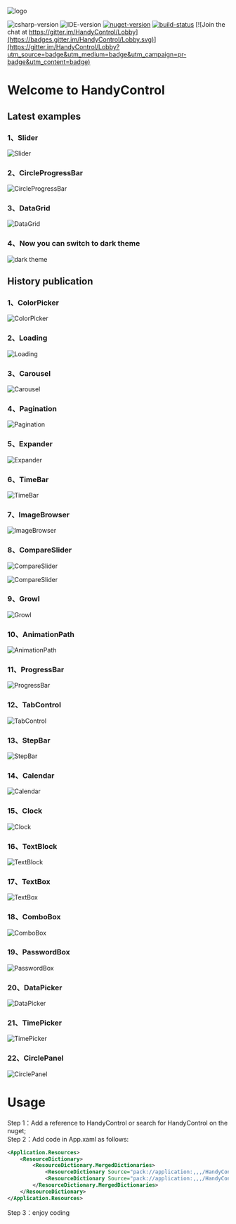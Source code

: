 ![logo](https://raw.githubusercontent.com/NaBian/HandyControl/master/Resources/icon.png)

![csharp-version](https://raw.githubusercontent.com/NaBian/HandyControl/master/Resources/csharp-version.png) ![IDE-version](https://raw.githubusercontent.com/NaBian/HandyControl/master/Resources/IDE-version.png) [![nuget-version](https://img.shields.io/nuget/v/HandyControl.svg)](https://www.nuget.org/packages/HandyControl) [![build-status](https://ci.appveyor.com/api/projects/status/github/NaBian/handycontrol?svg=true)](https://ci.appveyor.com/project/NaBian/handycontrol) [![Join the chat at https://gitter.im/HandyControl/Lobby](https://badges.gitter.im/HandyControl/Lobby.svg)](https://gitter.im/HandyControl/Lobby?utm_source=badge&utm_medium=badge&utm_campaign=pr-badge&utm_content=badge)

# Welcome to HandyControl

## Latest examples

### 1、Slider

![Slider](https://raw.githubusercontent.com/NaBian/HandyControl/master/Resources/Slider.png)

### 2、CircleProgressBar

![CircleProgressBar](https://raw.githubusercontent.com/NaBian/HandyControl/master/Resources/CircleProgressBar.png)

### 3、DataGrid

![DataGrid](https://raw.githubusercontent.com/NaBian/HandyControl/master/Resources/DataGrid.png)

### 4、Now you can switch to dark theme

![dark theme](https://raw.githubusercontent.com/NaBian/HandyControl/master/Resources/DarkTheme.png)

## History publication

### 1、ColorPicker

![ColorPicker](https://raw.githubusercontent.com/NaBian/HandyControl/master/Resources/ColorPicker.gif)

### 2、Loading

![Loading](https://raw.githubusercontent.com/NaBian/HandyControl/master/Resources/Loading.gif)

### 3、Carousel

![Carousel](https://raw.githubusercontent.com/NaBian/HandyControl/master/Resources/Carousel.gif)

### 4、Pagination

![Pagination](https://raw.githubusercontent.com/NaBian/HandyControl/master/Resources/Pagination.gif)

### 5、Expander

![Expander](https://raw.githubusercontent.com/NaBian/HandyControl/master/Resources/Expander.gif)

### 6、TimeBar

![TimeBar](https://raw.githubusercontent.com/NaBian/HandyControl/master/Resources/TimeBar.gif)

### 7、ImageBrowser

![ImageBrowser](https://raw.githubusercontent.com/NaBian/HandyControl/master/Resources/ImageBrowser.gif)

### 8、CompareSlider

![CompareSlider](https://raw.githubusercontent.com/NaBian/HandyControl/master/Resources/CompareSlider-h.gif)

![CompareSlider](https://raw.githubusercontent.com/NaBian/HandyControl/master/Resources/CompareSlider-v.gif)

### 9、Growl

![Growl](https://raw.githubusercontent.com/NaBian/HandyControl/master/Resources/Growl.gif)

### 10、AnimationPath

![AnimationPath](https://raw.githubusercontent.com/NaBian/HandyControl/master/Resources/AnimationPath.gif)

### 11、ProgressBar

![ProgressBar](https://raw.githubusercontent.com/NaBian/HandyControl/master/Resources/ProgressBar.gif)

### 12、TabControl

![TabControl](https://raw.githubusercontent.com/NaBian/HandyControl/master/Resources/TabControl.gif)

### 13、StepBar

![StepBar](https://raw.githubusercontent.com/NaBian/HandyControl/master/Resources/StepBar.png)

### 14、Calendar

![Calendar](https://raw.githubusercontent.com/NaBian/HandyControl/master/Resources/Calendar.jpg)

### 15、Clock

![Clock](https://raw.githubusercontent.com/NaBian/HandyControl/master/Resources/Clock.jpg)

### 16、TextBlock

![TextBlock](https://raw.githubusercontent.com/NaBian/HandyControl/master/Resources/TextBlock.jpg)

### 17、TextBox

![TextBox](https://raw.githubusercontent.com/NaBian/HandyControl/master/Resources/TextBox.jpg)

### 18、ComboBox

![ComboBox](https://raw.githubusercontent.com/NaBian/HandyControl/master/Resources/ComboBox.jpg)

### 19、PasswordBox

![PasswordBox](https://raw.githubusercontent.com/NaBian/HandyControl/master/Resources/PasswordBox.jpg)

### 20、DataPicker

![DataPicker](https://raw.githubusercontent.com/NaBian/HandyControl/master/Resources/DataPicker.jpg)

### 21、TimePicker

![TimePicker](https://raw.githubusercontent.com/NaBian/HandyControl/master/Resources/TimePicker.jpg)

### 22、CirclePanel

![CirclePanel](https://raw.githubusercontent.com/NaBian/HandyControl/master/Resources/CirclePanel.jpg)

# Usage

Step 1：Add a reference to HandyControl or search for HandyControl on the nuget;  
Step 2：Add code in App.xaml as follows:
```XML
<Application.Resources>
    <ResourceDictionary>
        <ResourceDictionary.MergedDictionaries>
            <ResourceDictionary Source="pack://application:,,,/HandyControl;component/Themes/SkinDefault.xaml"/>
            <ResourceDictionary Source="pack://application:,,,/HandyControl;component/Themes/Theme.xaml"/>
        </ResourceDictionary.MergedDictionaries>
    </ResourceDictionary>
</Application.Resources>
```
Step 3：enjoy coding